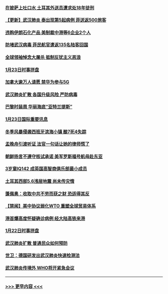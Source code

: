 #### [在披萨上吐口水 土耳其外送员遭求处18年徒刑](../pages/prog202/a102759979.md?t=01242322) 
#### [【更新】武汉肺炎 泰出现第5起病例 菲送返500旅客](../pages/prog202/a102758911.md?t=01242322) 
#### [违购伊朗石化产品 美制裁中港等6企业2个人](../pages/prog202/a102759952.md?t=01242322) 
#### [防堵武汉病毒 菲民航官遣返135名陆客回国](../pages/prog202/a102759946.md?t=01242322) 
#### [全球领袖悼念大屠杀 抵制反犹主义恶浪](../pages/prog202/a102759678.md?t=01242322) 
#### [1月23日时事拼盘](../pages/prog202/a102759599.md?t=01242322) 
#### [加拿大逾万人请愿 禁华为参与5G](../pages/prog202/a102759553.md?t=01242322) 
#### [武汉肺炎扩散 各国升级风险 严防病毒](../pages/prog202/a102759400.md?t=01242322) 
#### [巴黎时装周 华丽海底“亚特兰提斯”](../pages/prog202/a102759217.md?t=01242322) 
#### [1月23日国际重要讯息](../pages/prog202/a102759199.md?t=01242322) 
#### [冬季风暴侵袭西班牙滨海小镇 酿7死4失踪](../pages/prog202/a102759119.md?t=01242322) 
#### [孟晚舟引渡听证 法官一句话让她的律师慌了](../pages/prog202/a102759060.md?t=01242322) 
#### [朝鲜扬言不遵守核试承诺 美军罗斯福号航母赴东亚](../pages/prog202/a102759001.md?t=01242322) 
#### [3岁童IQ142 成英国高智商俱乐部最小成员](../pages/prog202/a102758990.md?t=01242322) 
#### [土耳其西部5.6浅层地震 尚未传灾情](../pages/prog202/a102758903.md?t=01242322) 
#### [蓬佩奥：收取中共不劳而获之财 恐适得其反](../pages/prog202/a102758889.md?t=01242322) 
#### [【禁闻】美中协议弱化WTO 重塑全球贸易体系](../pages/prog202/a102758790.md?t=01242322) 
#### [港首爆高度怀疑确诊病例 经大陆高铁来港](../pages/prog202/a102758613.md?t=01242322) 
#### [1月22日时事拼盘](../pages/prog202/a102758615.md?t=01242322) 
#### [武汉肺炎扩散 普通民众如何预防](../pages/prog202/a102758504.md?t=01242322) 
#### [世卫：德国研发出武汉肺炎快速检测法](../pages/prog202/a102758495.md?t=01242322) 
#### [武汉肺炎传境外 WHO将开紧急会议](../pages/prog202/a102758437.md?t=01242322) 

----
#### [ >>> 更早内容 <<< ](../indexes/prog202-earlier.md)
